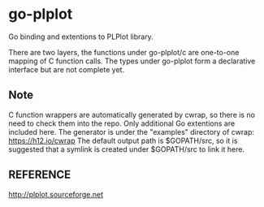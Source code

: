 go-plplot
=========

Go binding and extentions to PLPlot library.

There are two layers, the functions under go-plplot/c are one-to-one mapping of
C function calls. The types under
go-plplot form a declarative interface but are not complete yet.

Note
----
C function wrappers are automatically generated by cwrap, so there is no need to
check them into the repo. Only additional Go extentions are included here. The
generator is under the "examples" directory of cwrap: https://h12.io/cwrap
The default output path is $GOPATH/src, so it is suggested that a symlink is
created under $GOPATH/src to link it here.

REFERENCE
---------
http://plplot.sourceforge.net
